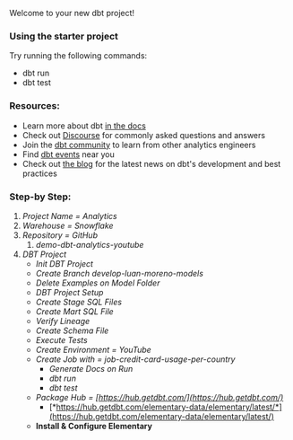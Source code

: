 Welcome to your new dbt project!

### Using the starter project

Try running the following commands:
- dbt run
- dbt test


### Resources:
- Learn more about dbt [in the docs](https://docs.getdbt.com/docs/introduction)
- Check out [Discourse](https://discourse.getdbt.com/) for commonly asked questions and answers
- Join the [dbt community](http://community.getbdt.com/) to learn from other analytics engineers
- Find [dbt events](https://events.getdbt.com) near you
- Check out [the blog](https://blog.getdbt.com/) for the latest news on dbt's development and best practices

### Step-by Step:

1. *Project Name = Analytics*
2. *Warehouse = Snowflake*
3. *Repository = GitHub*
    1. *demo-dbt-analytics-youtube*
4. *DBT Project*
    - *Init DBT Project*
    - *Create Branch develop-luan-moreno-models*
    - *Delete Examples on Model Folder*
    - *DBT Project Setup*
    - *Create Stage SQL Files*
    - *Create Mart SQL File*
    - *Verify Lineage*
    - *Create Schema File*
    - *Execute Tests*
    - *Create Environment = YouTube*
    - *Create Job with = job-credit-card-usage-per-country*
        - *Generate Docs on Run*
        - *dbt run*
        - *dbt test*
    - *Package Hub = [https://hub.getdbt.com/](https://hub.getdbt.com/)*
        - [*https://hub.getdbt.com/elementary-data/elementary/latest/*](https://hub.getdbt.com/elementary-data/elementary/latest/)
    - ************Install & Configure Elementary************